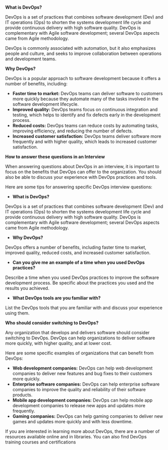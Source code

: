 **What is DevOps?**

DevOps is a set of practices that combines software development (Dev) and IT operations (Ops) to shorten the systems development life cycle and provide continuous delivery with high software quality. DevOps is complementary with Agile software development; several DevOps aspects came from Agile methodology.

DevOps is commonly associated with automation, but it also emphasizes people and culture, and seeks to improve collaboration between operations and development teams.

**Why DevOps?**

DevOps is a popular approach to software development because it offers a number of benefits, including:

* **Faster time to market:** DevOps teams can deliver software to customers more quickly because they automate many of the tasks involved in the software development lifecycle.
* **Improved quality:** DevOps teams focus on continuous integration and testing, which helps to identify and fix defects early in the development process.
* **Reduced costs:** DevOps teams can reduce costs by automating tasks, improving efficiency, and reducing the number of defects.
* **Increased customer satisfaction:** DevOps teams deliver software more frequently and with higher quality, which leads to increased customer satisfaction.

**How to answer these questions in an Interview**

When answering questions about DevOps in an interview, it is important to focus on the benefits that DevOps can offer to the organization. You should also be able to discuss your experience with DevOps practices and tools.

Here are some tips for answering specific DevOps interview questions:

* **What is DevOps?**

DevOps is a set of practices that combines software development (Dev) and IT operations (Ops) to shorten the systems development life cycle and provide continuous delivery with high software quality. DevOps is complementary with Agile software development; several DevOps aspects came from Agile methodology.

* **Why DevOps?**

DevOps offers a number of benefits, including faster time to market, improved quality, reduced costs, and increased customer satisfaction.

* **Can you give me an example of a time when you used DevOps practices?**

Describe a time when you used DevOps practices to improve the software development process. Be specific about the practices you used and the results you achieved.

* **What DevOps tools are you familiar with?**

List the DevOps tools that you are familiar with and discuss your experience using them.

**Who should consider switching to DevOps?**

Any organization that develops and delivers software should consider switching to DevOps. DevOps can help organizations to deliver software more quickly, with higher quality, and at lower cost.

Here are some specific examples of organizations that can benefit from DevOps:

* **Web development companies:** DevOps can help web development companies to deliver new features and bug fixes to their customers more quickly.
* **Enterprise software companies:** DevOps can help enterprise software companies to improve the quality and reliability of their software products.
* **Mobile app development companies:** DevOps can help mobile app development companies to release new apps and updates more frequently.
* **Gaming companies:** DevOps can help gaming companies to deliver new games and updates more quickly and with less downtime.

If you are interested in learning more about DevOps, there are a number of resources available online and in libraries. You can also find DevOps training courses and certifications